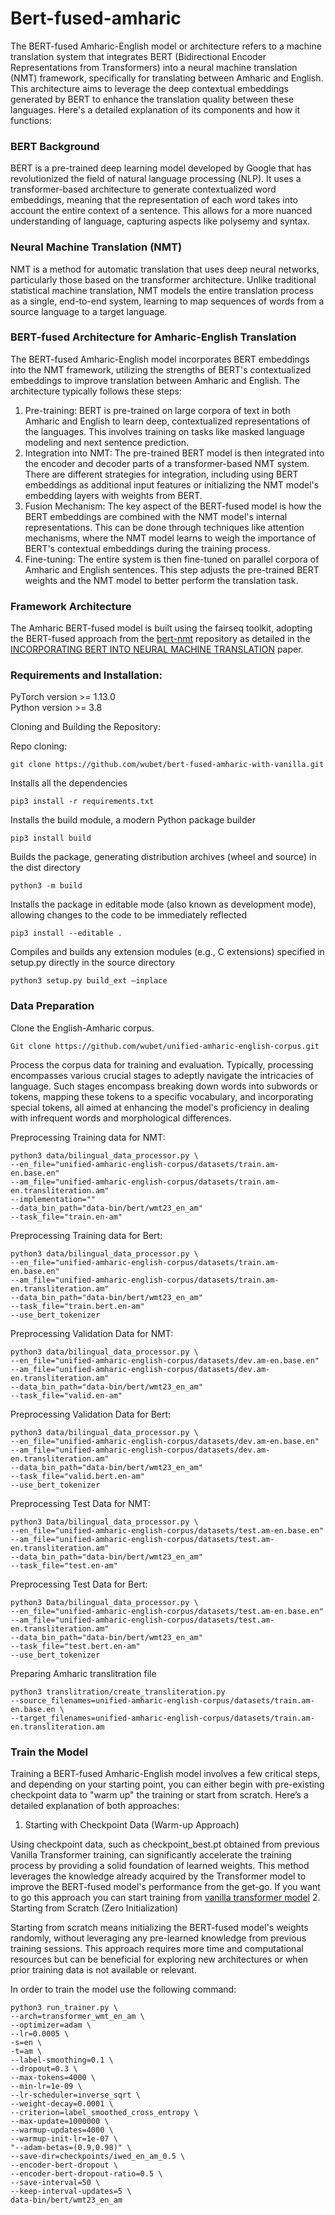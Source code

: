 # Bert-fused-amharic

The BERT-fused Amharic-English model or architecture refers to a machine translation system that integrates BERT (Bidirectional Encoder Representations from Transformers) into a neural machine translation (NMT) framework, specifically for translating between Amharic and English. This architecture aims to leverage the deep contextual embeddings generated by BERT to enhance the translation quality between these languages. Here's a detailed explanation of its components and how it functions:

### BERT Background
BERT is a pre-trained deep learning model developed by Google that has revolutionized the field of natural language processing (NLP). It uses a transformer-based architecture to generate contextualized word embeddings, meaning that the representation of each word takes into account the entire context of a sentence. This allows for a more nuanced understanding of language, capturing aspects like polysemy and syntax.

### Neural Machine Translation (NMT)
NMT is a method for automatic translation that uses deep neural networks, particularly those based on the transformer architecture. Unlike traditional statistical machine translation, NMT models the entire translation process as a single, end-to-end system, learning to map sequences of words from a source language to a target language.

### BERT-fused Architecture for Amharic-English Translation
The BERT-fused Amharic-English model incorporates BERT embeddings into the NMT framework, utilizing the strengths of BERT's contextualized embeddings to improve translation between Amharic and English. The architecture typically follows these steps:

1. Pre-training: BERT is pre-trained on large corpora of text in both Amharic and English to learn deep, contextualized representations of the languages. This involves training on tasks like masked language modeling and next sentence prediction.
2. Integration into NMT: The pre-trained BERT model is then integrated into the encoder and decoder parts of a transformer-based NMT system. There are different strategies for integration, including using BERT embeddings as additional input features or initializing the NMT model's embedding layers with weights from BERT.
3. Fusion Mechanism: The key aspect of the BERT-fused model is how the BERT embeddings are combined with the NMT model's internal representations. This can be done through techniques like attention mechanisms, where the NMT model learns to weigh the importance of BERT's contextual embeddings during the training process.
4. Fine-tuning: The entire system is then fine-tuned on parallel corpora of Amharic and English sentences. This step adjusts the pre-trained BERT weights and the NMT model to better perform the translation task.

### Framework Architecture
The Amharic BERT-fused model is built using the fairseq toolkit, adopting the BERT-fused approach from the [bert-nmt](https://github.com/bert-nmt/bert-nmt) repository as detailed in the [INCORPORATING BERT INTO NEURAL MACHINE TRANSLATION](https://arxiv.org/abs/2002.06823) paper.

### Requirements and Installation:
PyTorch version >= 1.13.0 \
Python version >= 3.8

Cloning and Building the Repository:

Repo cloning:
```commandline
git clone https://github.com/wubet/bert-fused-amharic-with-vanilla.git
```
Installs all the dependencies
```commandline
pip3 install -r requirements.txt
```

Installs the build module, a modern Python package builder
```commandline
pip3 install build
```

Builds the package, generating distribution archives (wheel and source) in the dist directory
```commandline
python3 -m build
```

Installs the package in editable mode (also known as development mode), allowing changes to the code to be immediately reflected
```commandline
pip3 install --editable .
```

Compiles and builds any extension modules (e.g., C extensions) specified in setup.py directly in the source directory
```commandline
python3 setup.py build_ext –inplace
```

### Data Preparation

Clone the English-Amharic corpus.
```commandline
Git clone https://github.com/wubet/unified-amharic-english-corpus.git
```
Process the corpus data for training and evaluation. Typically, processing encompasses various crucial stages to adeptly navigate the intricacies of language. Such stages encompass breaking down words into subwords or tokens, mapping these tokens to a specific vocabulary, and incorporating special tokens, all aimed at enhancing the model's proficiency in dealing with infrequent words and morphological differences.

Preprocessing Training data for NMT:
```commandline
python3 data/bilingual_data_processor.py \
--en_file="unified-amharic-english-corpus/datasets/train.am-en.base.en"
--am_file="unified-amharic-english-corpus/datasets/train.am-en.transliteration.am"
--implementation=""
--data_bin_path="data-bin/bert/wmt23_en_am"
--task_file="train.en-am"
```

Preprocessing Training data for Bert:
```commandline
python3 data/bilingual_data_processor.py \
--en_file="unified-amharic-english-corpus/datasets/train.am-en.base.en"
--am_file="unified-amharic-english-corpus/datasets/train.am-en.transliteration.am"
--data_bin_path="data-bin/bert/wmt23_en_am"
--task_file="train.bert.en-am"
--use_bert_tokenizer
```

Preprocessing Validation Data for NMT:
```commandline
python3 data/bilingual_data_processor.py \
--en_file="unified-amharic-english-corpus/datasets/dev.am-en.base.en"
--am_file="unified-amharic-english-corpus/datasets/dev.am-en.transliteration.am"
--data_bin_path="data-bin/bert/wmt23_en_am"
--task_file="valid.en-am"
```

Preprocessing Validation Data for Bert:
```commandline
python3 data/bilingual_data_processor.py \
--en_file="unified-amharic-english-corpus/datasets/dev.am-en.base.en"
--am_file="unified-amharic-english-corpus/datasets/dev.am-en.transliteration.am"
--data_bin_path="data-bin/bert/wmt23_en_am"
--task_file="valid.bert.en-am"
--use_bert_tokenizer
```

Preprocessing Test Data for NMT:
```commandline
python3 Data/bilingual_data_processor.py \
--en_file="unified-amharic-english-corpus/datasets/test.am-en.base.en"
--am_file="unified-amharic-english-corpus/datasets/test.am-en.transliteration.am"
--data_bin_path="data-bin/bert/wmt23_en_am"
--task_file="test.en-am"
```

Preprocessing Test Data for Bert:
```commandline
python3 Data/bilingual_data_processor.py \
--en_file="unified-amharic-english-corpus/datasets/test.am-en.base.en"
--am_file="unified-amharic-english-corpus/datasets/test.am-en.transliteration.am"
--data_bin_path="data-bin/bert/wmt23_en_am"
--task_file="test.bert.en-am"
--use_bert_tokenizer
```

Preparing Amharic translitration file
```commandline
python3 translitration/create_transliteration.py
--source_filenames=unified-amharic-english-corpus/datasets/train.am-en.base.en \
--target_filenames=unified-amharic-english-corpus/datasets/train.am-en.transliteration.am
```

### Train the Model
Training a BERT-fused Amharic-English model involves a few critical steps, and depending on your starting point, you can either begin with pre-existing checkpoint data to "warm up" the training or start from scratch. Here’s a detailed explanation of both approaches:
1. Starting with Checkpoint Data (Warm-up Approach)

Using checkpoint data, such as checkpoint_best.pt obtained from previous Vanilla Transformer training, can significantly accelerate the training process by providing a solid foundation of learned weights. This method leverages the knowledge already acquired by the Transformer model to improve the BERT-fused model's performance from the get-go.
If you want to go this approach you can start training from [vanilla transformer model](./fairseq_cli/README.md)
2. Starting from Scratch (Zero Initialization)

Starting from scratch means initializing the BERT-fused model's weights randomly, without leveraging any pre-learned knowledge from previous training sessions. This approach requires more time and computational resources but can be beneficial for exploring new architectures or when prior training data is not available or relevant.

In order to train the model use the following command:
```commandline
python3 run_trainer.py \
--arch=transformer_wmt_en_am \
--optimizer=adam \
--lr=0.0005 \
-s=en \
-t=am \
--label-smoothing=0.1 \
--dropout=0.3 \
--max-tokens=4000 \
--min-lr=1e-09 \
--lr-scheduler=inverse_sqrt \
--weight-decay=0.0001 \
--criterion=label_smoothed_cross_entropy \
--max-update=1000000 \
--warmup-updates=4000 \
--warmup-init-lr=1e-07 \
"--adam-betas=(0.9,0.98)" \
--save-dir=checkpoints/iwed_en_am_0.5 \
--encoder-bert-dropout \
--encoder-bert-dropout-ratio=0.5 \
--save-interval=50 \
--keep-interval-updates=5 \
data-bin/bert/wmt23_en_am
```